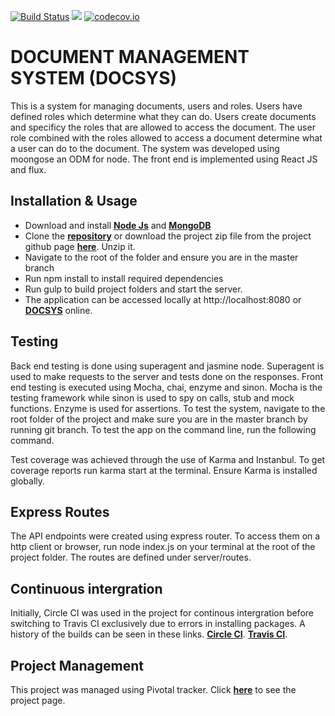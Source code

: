[![Build Status](https://travis-ci.org/andela-jkithome/docsys-fs.svg?branch=master)](https://travis-ci.org/andela-jkithome/docsys-fs) <a href="https://codeclimate.com/github/andela-jkithome/docsys"><img src="https://codeclimate.com/github/andela-jkithome/docsys/badges/gpa.svg" /></a> </a> [![codecov.io](https://codecov.io/github/andela-jkithome/docsys-fs/coverage.svg?branch=master)](https://codecov.io/github/andela-jkithome/docsys-fs?branch=master)
# DOCUMENT MANAGEMENT SYSTEM (DOCSYS)
This is a system for managing documents, users and roles. Users have defined roles which determine what they can do. Users create documents and specificy the roles that are allowed to access the document. The user role combined with the roles allowed to access a document determine what a user can do to the document. The system was developed using moongose an ODM for node. The front end is implemented using React JS and flux.

## Installation & Usage
  - Download and install [**Node Js**](https://nodejs.org/en/download/) and [**MongoDB**](https://www.mongodb.org/downloads#production)
  - Clone the [**repository**](https://github.com/andela-jkithome/docsys-fs.git) or download the project zip file from the project github page [**here**](https://github.com/andela-jkithome/docsys-fs). Unzip it.
  - Navigate to the root of the folder and ensure you are in the master branch
  - Run npm install to install required dependencies
  - Run gulp to build project folders and start the server.
  - The application can be accessed locally at http://localhost:8080 or [**DOCSYS**](https://docsys-fs.herokuapp.com) online.

## Testing
Back end testing is done using superagent and jasmine node. Superagent is used to make requests to the server and tests done on the responses. Front end testing is executed using Mocha, chai, enzyme and sinon. Mocha is the testing framework while sinon is used to spy on calls, stub and mock functions. Enzyme is used for assertions. To test the system, navigate to the root folder of the project and make sure you are in the master branch by running git branch. To test the app on the command line, run the following command.

Test coverage was achieved through the use of Karma and Instanbul. To get coverage reports run karma start at the terminal. Ensure Karma is installed globally.

## Express Routes
The API endpoints were created using express router. To access them on a http client or browser, run node index.js on your terminal at the root of the project folder. The routes are defined under server/routes.

## Continuous intergration
Initially, Circle CI was used in the project for continous intergration before switching to Travis CI exclusively due to errors in installing packages. A history of the builds can be seen in these links. [**Circle CI**](https://circleci.com/gh/andela-jkithome/docsys-fs). [**Travis CI**](https://travis-ci.org/andela-jkithome/docsys-fs/builds).

## Project Management
This project was managed using Pivotal tracker. Click [**here**](https://www.pivotaltracker.com/n/projects/1514944) to see the project page.